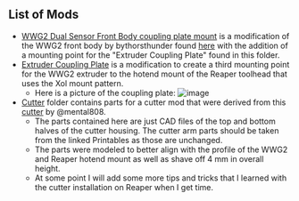 ## List of Mods
 - [WWG2 Dual Sensor Front Body coupling plate mount](/WWG2_Dual_Sensor_Front_Body_coupling_plate_mount.stl) is a modification of the WWG2 front body by bythorsthunder found [here](https://github.com/bythorsthunder/Voron_Mods/tree/main/Wristwatch_G2_Dual_Filament_Sensor) with the addition of a mounting point for the "Extruder Coupling Plate" found in this folder.
 - [Extruder Coupling Plate](/Extruder_Coupling_Plate.step) is a modification to create a third mounting point for the WWG2 extruder to the hotend mount of the Reaper toolhead that uses the Xol mount pattern.
	- Here is a picture of the coupling plate: ![image](/IMG_2426.JPEG)
 - [Cutter](/Cutter) folder contains parts for a cutter mod that were derived from this [cutter](https://www.printables.com/model/1142687-filament-cutter-for-reaper-toolhead-and-orbiter-pa) by @mental808.
	- The parts contained here are just CAD files of the top and bottom halves of the cutter housing. The cutter arm parts should be taken from the linked Printables as those are unchanged.
	- The parts were modeled to better align with the profile of the WWG2 and Reaper hotend mount as well as shave off 4 mm in overall height.
	- At some point I will add some more tips and tricks that I learned with the cutter installation on Reaper when I get time.